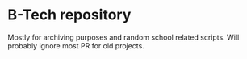 # B-Tech repository

Mostly for archiving purposes and random school related scripts. Will probably ignore most PR for old projects.
